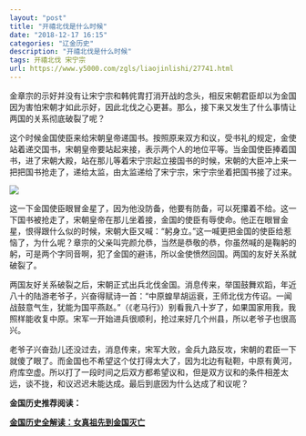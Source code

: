 ```yaml
---
layout: "post"
title: "开禧北伐是什么时候"
date: "2018-12-17 16:15"
categories: "辽金历史"
description: "开禧北伐是什么时候"
tags: 开禧北伐 宋宁宗
url: https://www.y5000.com/zgls/liaojinlishi/27741.html
---
```






金章宗的示好并没有让宋宁宗和韩侂胄打消开战的念头，相反宋朝君臣却以为金国因为害怕宋朝才如此示好，因此北伐之心更甚。那么，接下来又发生了什么事情让两国的关系彻底破裂了呢？

这个时候金国使臣来给宋朝皇帝递国书。按照原来双方和议，受书礼的规定，金使站着递交国书，宋朝皇帝要站起来接，表示两个人的地位平等。当金国使臣捧着国书，进了宋朝大殿，站在那儿等着宋宁宗起立接国书的时候，宋朝的大臣冲上来一把把国书抢走了，递给太监，由太监递给了宋宁宗，宋宁宗坐着把国书接了过来。

![](https://img.y5000.com/uploads/allimg/180117/8-1P11G43119349.jpg)

这一下金国使臣眼冒金星了，因为他没防备，他要有防备，可以死攥着不给。这一下国书被抢走了，宋朝皇帝在那儿坐着接，金国的使臣有辱使命。他正在眼冒金星，恨得跟什么似的时候，宋朝大臣又喊：“躬身立。”这一喊更把金国的使臣给惹恼了，为什么呢？章宗的父亲叫完颜允恭，当然是恭敬的恭，你虽然喊的是鞠躬的躬，可是两个字同音啊，犯了金国的避讳，所以金使愤然回国。两国的友好关系就破裂了。

两国友好关系破裂之后，宋朝正式出兵北伐金国。消息传来，举国鼓舞欢蹈，年近八十的陆游老爷子，兴奋得赋诗一首：“中原蝗旱胡运衰，王师北伐方传诏。一闻战鼓意气生，犹能为国平燕赵。”（《老马行》）别看我八十岁了，如果国家用我，我照样能收复中原。宋军一开始进兵很顺利，抢过来好几个州县，所以老爷子也很高兴。

老爷子兴奋劲儿还没过去，消息传来，宋军大败，金兵九路反攻，宋朝的君臣一下就傻了眼了。而金国也不希望这个仗打得太大了，因为北边有鞑靼，中原有黄河，府库空虚。所以打了一段时间之后双方都希望议和，但是双方议和的条件相差太远，谈不拢，和议迟迟未能达成。最后到底因为什么达成了和议呢？

**金国历史推荐阅读：**

**[金国历史全解读：女真祖先到金国灭亡](https://www.y5000.com/zgls/liaojinlishi/2018/0115/27654.html)**
